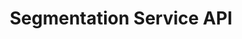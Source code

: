 ---
title: Segmentation Service API
description: Build and export segments from your Real-time Customer Profile data.
openAPISpec: https://raw.githubusercontent.com/AdobeDocs/experience-platform-apis/main/src/swagger-specs/segmentation.yaml
keywords: 
  - Experience Platform
  - API Documentation
  - JavaScript
--- 